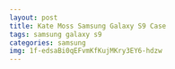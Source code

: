 ```yaml
---
layout: post
title: Kate Moss Samsung Galaxy S9 Case
tags: samsung galaxy s9
categories: samsung
img: 1f-edsaBi0qEFvmKfKujMKry3EY6-hdzw
---
```

